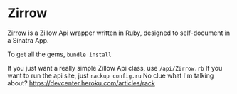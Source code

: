 Zirrow
=========

[Zirrow](http://zirrow.danmasq.com) is a Zillow Api wrapper written in Ruby, 
designed to self-document in a Sinatra App.

To get all the gems, `bundle install`

If you just want a really simple Zillow Api class, use `/api/Zirrow.rb`
If you want to run the api site, just `rackup config.ru`
No clue what I'm talking about? https://devcenter.heroku.com/articles/rack

